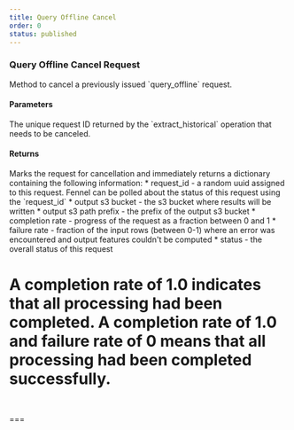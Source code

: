 ```yaml
---
title: Query Offline Cancel
order: 0
status: published
---
```

### Query Offline Cancel Request

<Divider>
<LeftSection>
Method to cancel a previously issued `query_offline` request.

#### Parameters
<Expandable title="request_id" type="str">
The unique request ID returned by the `extract_historical` operation that needs
to be canceled.
</Expandable>

#### Returns
<Expandable title="type" type="Dict[str, Any]">
Marks the request for cancellation and immediately returns a dictionary 
containing the following information:
* request_id - a random uuid assigned to this request. Fennel can be polled
  about the status of this request using the `request_id`
* output s3 bucket - the s3 bucket where results will be written
* output s3 path prefix - the prefix of the output s3 bucket
* completion rate - progress of the request as a fraction between 0 and 1
* failure rate - fraction of the input rows (between 0-1) where an error was 
  encountered and output features couldn't be computed
* status - the overall status of this request

A completion rate of 1.0 indicates that all processing had been completed.
A completion rate of 1.0 and failure rate of 0 means that all processing had 
been completed successfully.
</Expandable>
</LeftSection>
<RightSection>
===
<pre name="Request" snippet="api-reference/client/query#extract_historical_cancel"
  status="success" message="Canceling extract historical request with given ID"
></pre>

<pre name="Response" snippet="api-reference/client/query#extract_historical_response"
  status="success" message="Sample response of extract historical cancellation"
></pre>
===
</RightSection>
</Divider>



